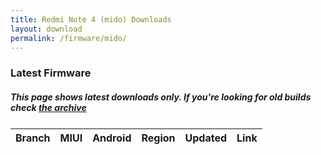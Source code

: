 ```yaml
---
title: Redmi Note 4 (mido) Downloads
layout: download
permalink: /firmware/mido/
---
```


### Latest Firmware
##### This page shows latest downloads only. If you're looking for old builds check [the archive](/archive/firmware/mido/)


<div class="table-responsive-md" style="margin-top: 25px;">
<table id="firmware" class="compact table table-striped table-hover table-sm">
    <thead class="thead-dark">
        <tr>
            <th>Branch</th>
            <th>MIUI</th>
            <th>Android</th>
            <th>Region</th>
            <th>Updated</th>
            <th>Link</th>
        </tr>
    </thead>
    <script>loadFirmwareDownloads('mido', 'latest')</script>
</table>
</div>
